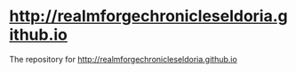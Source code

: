 # http://realmforgechronicleseldoria.github.io
The repository for http://realmforgechronicleseldoria.github.io

